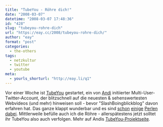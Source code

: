 ```yaml
---
title: "TubeYou - Röhre dich!"
date: "2008-03-07"
datetime: "2008-03-07 17:48:36"
id: "428"
slug: "tubeyou-rohre-dich"
url: "https://eay.cc/2008/tubeyou-rohre-dich/"
author: "eay"
format: "post"
categories:
  - the-others
tags:
  - netzkultur
  - twitter
  - youtube
meta:
  - yourls_shorturl: "http://eay.li/q1"
---
```


Vor einer Woche ist [TubeYou](http://twitter.com/TubeYou) gestartet, ein von [Andi](http://www.andisblog.de) initiierter Multi-User-Twitter-Account, der blitzschnell auf die neuesten & sehenswertesten Webvideos (und mehr) hinweisen soll - bevor "SlashBoingblickblog" davon erfahren hat. Das ganze klappt wunderbar und es sind [schon](http://www.youtube.com/watch?v=rNTb29TZrXI) [einige](http://youtube.com/watch?v=KEv1ikuWoeM) [Perlen](http://www.youtube.com/watch?v=EFR75KJOXSk) [dabei](http://youtube.com/watch?v=sEH5zmAtLks&). Mittlerweile befülle auch ich die Röhre - allerspätestens jetzt solltet ihr TubeYou also auch verfolgen. Mehr auf Andis [TubeYou-Projektseite](http://www.andisblog.de/tubeyou/).
